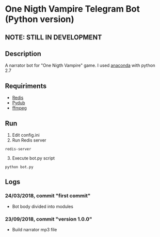 # One Nigth Vampire Telegram Bot (Python version)

## **NOTE: STILL IN DEVELOPMENT**

## Description
A narrator bot for "One Nigth Vampire" game.
I used [anaconda](https://anaconda.org/) with python 2.7

## Requiriments
* [Redis](https://redis.io/)
* [Pydub](https://github.com/jiaaro/pydub)
* [ffmpeg](https://www.ffmpeg.org/)


## Run
1. Edit config.ini
2. Run Redis server
```
redis-server
```
3. Execute bot.py script
```
python bot.py
```
## Logs
### 24/03/2018, commit **"first commit"**
- Bot body divided into modules

### 23/09/2018, commit **"version 1.0.0"**
- Build narrator mp3 file 